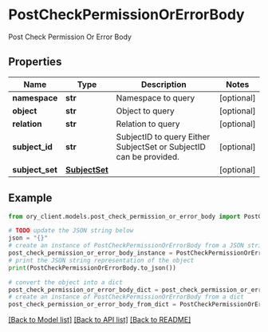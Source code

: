 # PostCheckPermissionOrErrorBody

Post Check Permission Or Error Body

## Properties

Name | Type | Description | Notes
------------ | ------------- | ------------- | -------------
**namespace** | **str** | Namespace to query | [optional] 
**object** | **str** | Object to query | [optional] 
**relation** | **str** | Relation to query | [optional] 
**subject_id** | **str** | SubjectID to query  Either SubjectSet or SubjectID can be provided. | [optional] 
**subject_set** | [**SubjectSet**](SubjectSet.md) |  | [optional] 

## Example

```python
from ory_client.models.post_check_permission_or_error_body import PostCheckPermissionOrErrorBody

# TODO update the JSON string below
json = "{}"
# create an instance of PostCheckPermissionOrErrorBody from a JSON string
post_check_permission_or_error_body_instance = PostCheckPermissionOrErrorBody.from_json(json)
# print the JSON string representation of the object
print(PostCheckPermissionOrErrorBody.to_json())

# convert the object into a dict
post_check_permission_or_error_body_dict = post_check_permission_or_error_body_instance.to_dict()
# create an instance of PostCheckPermissionOrErrorBody from a dict
post_check_permission_or_error_body_from_dict = PostCheckPermissionOrErrorBody.from_dict(post_check_permission_or_error_body_dict)
```
[[Back to Model list]](../README.md#documentation-for-models) [[Back to API list]](../README.md#documentation-for-api-endpoints) [[Back to README]](../README.md)


